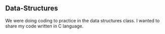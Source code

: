 ## Data-Structures

We were doing coding to practice in the data structures class. I wanted to share my code written in C language.
